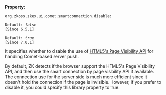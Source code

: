 **Property:**

`org.zkoss.zkex.ui.comet.smartconnection.disabled`

`Default: `<i>`false`</i>  
`[Since 6.5.1]`

`Default: `<i>`true`</i>  
`[Since 7.0.1]`

It specifies whether to disable the use of [HTML5's Page Visibility
API](http://www.w3.org/TR/page-visibility/) for handling Comet-based
server push.

By default, ZK detects if the browser support the HTML5's Page
Visibility API, and then use the smart connection by page visibility API
if available. The connection use for the server side is much more
efficient since it doesn't hold the connection if the page is invisible.
However, if you prefer to disable it, you could specify this library
property to true.
